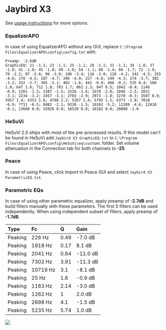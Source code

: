 # Jaybird X3
See [usage instructions](https://github.com/jaakkopasanen/AutoEq#usage) for more options.

### EqualizerAPO
In case of using EqualizerAPO without any GUI, replace `C:\Program Files\EqualizerAPO\config\config.txt`
with:
```
Preamp: -2.6dB
GraphicEQ: 21 -1.1; 23 -1.1; 25 -1.1; 28 -1.1; 31 -1.1; 34 -1.0; 37 -1.0; 41 -1.0; 45 -1.0; 49 -1.0; 54 -1.1; 60 -1.4; 66 -1.7; 72 -1.9; 79 -2.2; 87 -2.6; 96 -3.0; 106 -3.4; 116 -3.9; 128 -4.2; 141 -4.5; 155 -4.6; 170 -4.5; 187 -4.7; 206 -4.9; 227 -4.8; 249 -4.3; 274 -3.7; 302 -3.2; 332 -2.7; 365 -2.1; 402 -1.6; 442 -0.9; 486 -0.2; 535 0.4; 588 1.0; 647 1.6; 712 1.8; 783 1.7; 861 1.3; 947 0.5; 1042 -0.4; 1146 -0.9; 1261 -1.3; 1387 -1.5; 1526 -1.6; 1678 -2.0; 1846 -2.5; 2031 -3.1; 2234 -3.2; 2457 -3.1; 2703 -2.9; 2973 -1.8; 3270 -0.3; 3597 0.8; 3957 1.4; 4353 1.6; 4788 2.2; 5267 2.4; 5793 1.5; 6373 -2.0; 7010 -6.9; 7711 -6.5; 8482 -2.1; 9330 -1.5; 10263 -5.2; 11289 -4.6; 12418 -0.1; 13660 0.0; 15026 0.0; 16529 0.0; 18182 0.0; 20000 -1.0
```

### HeSuVi
HeSuVi 2.0 ships with most of the pre-processed results. If this model can't be found in HeSuVi add
`Jaybird X3 GraphicEQ.txt` to `C:\Program Files\EqualizerAPO\config\HeSuVi\eq\custom\` folder.
Set volume attenuation in the Connection tab for both channels to **-25**.

### Peace
In case of using Peace, click *Import* in Peace GUI and select `Jaybird X3 ParametricEQ.txt`.

### Parametric EQs
In case of using other parametric equalizer, apply preamp of **-2.7dB** and build filters manually
with these parameters. The first 5 filters can be used independently.
When using independent subset of filters, apply preamp of **-1.7dB**.

| Type    | Fc       |    Q | Gain     |
|:--------|:---------|:-----|:---------|
| Peaking | 226 Hz   | 0.49 | -7.0 dB  |
| Peaking | 1918 Hz  | 0.17 | 8.1 dB   |
| Peaking | 2041 Hz  | 0.64 | -11.0 dB |
| Peaking | 7302 Hz  | 3.91 | -11.3 dB |
| Peaking | 10719 Hz | 3.1  | -8.1 dB  |
| Peaking | 25 Hz    | 1.6  | -0.9 dB  |
| Peaking | 1163 Hz  | 2.14 | -3.0 dB  |
| Peaking | 1262 Hz  | 1    | 2.0 dB   |
| Peaking | 2698 Hz  | 4.1  | -1.5 dB  |
| Peaking | 5235 Hz  | 5.74 | 1.0 dB   |

![](https://raw.githubusercontent.com/jaakkopasanen/AutoEq/master/results/rtings/avg/Jaybird%20X3/Jaybird%20X3.png)